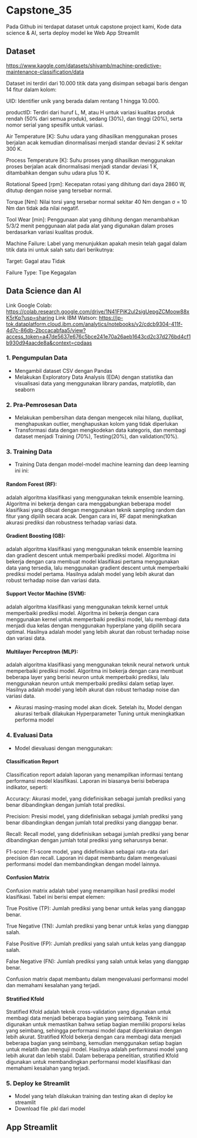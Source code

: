# Capstone_35
Pada Github ini terdapat dataset untuk capstone project kami, Kode data science & AI, serta deploy model ke Web App Streamlit

## Dataset
https://www.kaggle.com/datasets/shivamb/machine-predictive-maintenance-classification/data

Dataset ini terdiri dari 10.000 titik data yang disimpan sebagai baris dengan 14 fitur dalam kolom:

UID: Identifier unik yang berada dalam rentang 1 hingga 10.000.

productID: Terdiri dari huruf L, M, atau H untuk variasi kualitas produk rendah (50% dari semua produk), sedang (30%), dan tinggi (20%), serta nomor serial yang spesifik untuk variasi.

Air Temperature [K]: Suhu udara yang dihasilkan menggunakan proses berjalan acak kemudian dinormalisasi menjadi standar deviasi 2 K sekitar 300 K.

Process Temperature [K]: Suhu proses yang dihasilkan menggunakan proses berjalan acak dinormalisasi menjadi standar deviasi 1 K, ditambahkan dengan suhu udara plus 10 K.

Rotational Speed [rpm]: Kecepatan rotasi yang dihitung dari daya 2860 W, ditutup dengan noise yang tersebar normal.

Torque [Nm]: Nilai torsi yang tersebar normal sekitar 40 Nm dengan σ = 10 Nm dan tidak ada nilai negatif.

Tool Wear [min]: Penggunaan alat yang dihitung dengan menambahkan 5/3/2 menit penggunaan alat pada alat yang digunakan dalam proses berdasarkan variasi kualitas produk.

Machine Failure: Label yang menunjukkan apakah mesin telah gagal dalam titik data ini untuk salah satu dari berikutnya:

Target: Gagal atau Tidak

Failure Type: Tipe Kegagalan

## Data Science dan AI
Link Google Colab: https://colab.research.google.com/drive/1N41FPiK2ul2sigUepgZCMoow88xK5rKp?usp=sharing
Link IBM Watson: https://jp-tok.dataplatform.cloud.ibm.com/analytics/notebooks/v2/cdcb9304-411f-4d7c-86db-2bccacabfaa5/view?access_token=a47de5637e676c5bce241e70a26aeb1643cd2c37d276bd4cf1b930d94aacde8a&context=cpdaas 
### 1. Pengumpulan Data
- Mengambil dataset CSV dengan Pandas
- Melakukan Exploratory Data Analysis (EDA) dengan statistika dan visualisasi data yang menggunakan library pandas, matplotlib, dan seaborn 
### 2. Pra-Pemrosesan Data
- Melakukan pembersihan data dengan mengecek nilai hilang, duplikat, menghapuskan outlier, menghapuskan kolom yang tidak diperlukan
- Transformasi data dengan mengkodekan data kategoris, dan membagi dataset menjadi Training (70%), Testing(20%), dan validation(10%).
### 3. Training Data
- Training Data dengan model-model machine learning dan deep learning ini ini:
####  Random Forest (RF):
adalah algoritma klasifikasi yang menggunakan teknik ensemble learning. Algoritma ini bekerja dengan cara menggabungkan beberapa model klasifikasi yang dibuat dengan menggunakan teknik sampling random dan fitur yang dipilih secara acak. Dengan cara ini, RF dapat meningkatkan akurasi prediksi dan robustness terhadap variasi data.
  
#### Gradient Boosting (GB): 
adalah algoritma klasifikasi yang menggunakan teknik ensemble learning dan gradient descent untuk memperbaiki prediksi model. Algoritma ini bekerja dengan cara membuat model klasifikasi pertama menggunakan data yang tersedia, lalu menggunakan gradient descent untuk memperbaiki prediksi model pertama. Hasilnya adalah model yang lebih akurat dan robust terhadap noise dan variasi data.

#### Support Vector Machine (SVM):
adalah algoritma klasifikasi yang menggunakan teknik kernel untuk memperbaiki prediksi model. Algoritma ini bekerja dengan cara menggunakan kernel untuk memperbaiki prediksi model, lalu membagi data menjadi dua kelas dengan menggunakan hyperplane yang dipilih secara optimal. Hasilnya adalah model yang lebih akurat dan robust terhadap noise dan variasi data.

#### Multilayer Perceptron (MLP):
adalah algoritma klasifikasi yang menggunakan teknik neural network untuk memperbaiki prediksi model. Algoritma ini bekerja dengan cara membuat beberapa layer yang berisi neuron untuk memperbaiki prediksi, lalu menggunakan neuron untuk memperbaiki prediksi dalam setiap layer. Hasilnya adalah model yang lebih akurat dan robust terhadap noise dan variasi data.

- Akurasi masing-masing model akan dicek. Setelah itu, Model dengan akurasi terbaik dilakukan Hyperparameter Tuning untuk meningkatkan performa model
### 4. Evaluasi Data
- Model dievaluasi dengan menggunakan:
#### Classification Report
Classification report adalah laporan yang menampilkan informasi tentang performansi model klasifikasi. Laporan ini biasanya berisi beberapa indikator, seperti:

Accuracy: Akurasi model, yang didefinisikan sebagai jumlah prediksi yang benar dibandingkan dengan jumlah total prediksi.

Precision: Presisi model, yang didefinisikan sebagai jumlah prediksi yang benar dibandingkan dengan jumlah total prediksi yang dianggap benar.

Recall: Recall model, yang didefinisikan sebagai jumlah prediksi yang benar dibandingkan dengan jumlah total prediksi yang seharusnya benar.

F1-score: F1-score model, yang didefinisikan sebagai rata-rata dari precision dan recall. Laporan ini dapat membantu dalam mengevaluasi performansi model dan membandingkan dengan model lainnya.
#### Confusion Matrix
Confusion matrix adalah tabel yang menampilkan hasil prediksi model klasifikasi. Tabel ini berisi empat elemen:

True Positive (TP): Jumlah prediksi yang benar untuk kelas yang dianggap benar.

True Negative (TN): Jumlah prediksi yang benar untuk kelas yang dianggap salah.

False Positive (FP): Jumlah prediksi yang salah untuk kelas yang dianggap salah.

False Negative (FN): Jumlah prediksi yang salah untuk kelas yang dianggap benar.

Confusion matrix dapat membantu dalam mengevaluasi performansi model dan memahami kesalahan yang terjadi.
#### Stratified Kfold
Stratified Kfold adalah teknik cross-validation yang digunakan untuk membagi data menjadi beberapa bagian yang seimbang. Teknik ini digunakan untuk memastikan bahwa setiap bagian memiliki proporsi kelas yang seimbang, sehingga performansi model dapat diperkirakan dengan lebih akurat.
Stratified Kfold bekerja dengan cara membagi data menjadi beberapa bagian yang seimbang, kemudian menggunakan setiap bagian untuk melatih dan menguji model. Hasilnya adalah performansi model yang lebih akurat dan lebih stabil.
Dalam beberapa penelitian, stratified Kfold digunakan untuk membandingkan performansi model klasifikasi dan memahami kesalahan yang terjadi.
### 5. Deploy ke Streamlit
- Model yang telah dilakukan training dan testing akan di deploy ke streamlit
- Download file .pkl dari model

## App Streamlit
